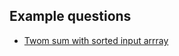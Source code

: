 ## Example questions
- [Twom sum with sorted input arrray](https://leetcode.com/problems/two-sum-ii-input-array-is-sorted/solution/)
